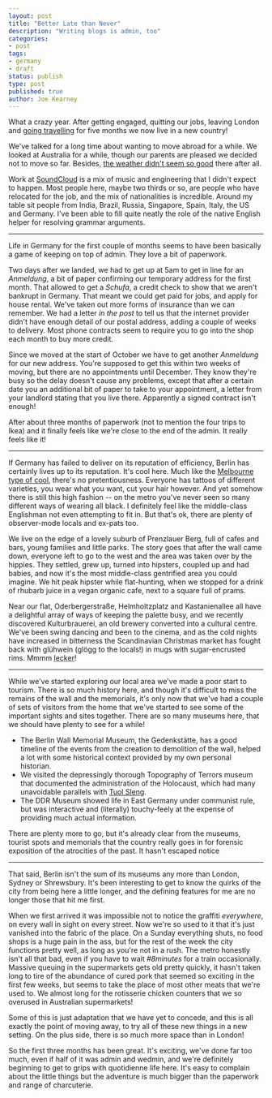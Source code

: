 ```yaml
---
layout: post
title: "Better Late than Never"
description: "Writing blogs is admin, too"
categories:
- post
tags:
- germany
- draft
status: publish
type: post
published: true
author: Joe Kearney
---
```


What a crazy year. After getting engaged, quitting our jobs, leaving London and [going travelling](/honeyment-index) for five months we now live in a new country!

We've talked for a long time about wanting to move abroad for a while. We looked at Australia for a while, though our parents are pleased we decided not to move so far. Besides, [the weather didn't seem so good](/posts/tropical-storm-sydney/) there after all.

Work at [SoundCloud](https://soundcloud.com/joejkearney) is a mix of music and engineering that I didn't expect to happen. Most people here, maybe two thirds or so, are people who have relocated for the job, and the mix of nationalities is incredible. Around my table sit people from India, Brazil, Russia, Singapore, Spain, Italy, the US and Germany. I've been able to fill quite neatly the role of the native English helper for resolving grammar arguments.

***

Life in Germany for the first couple of months seems to have been basically a game of keeping on top of admin. They love a bit of paperwork.

Two days after we landed, we had to get up at 5am to get in line for an _Anmeldung_, a bit of paper confirming our temporary address for the first month. That allowed to get a _Schufa_, a credit check to show that we aren't bankrupt in Germany. That meant we could get paid for jobs, and apply for house rental. We've taken out more forms of insurance than we can remember. We had a letter _in the post_ to tell us that the internet provider didn't have enough detail of our postal address, adding a couple of weeks to delivery. Most phone contracts seem to require you to go into the shop each month to buy more credit.

Since we moved at the start of October we have to get another _Anmeldung_ for our new address. You're supposed to get this within two weeks of moving, but there are no appointments until December. They know they're busy so the delay doesn't cause any problems, except that after a certain date you an additional bit of paper to take to your appointment, a letter from your landlord stating that you live there. Apparently a signed contract isn't enough!

After about three months of paperwork (not to mention the four trips to Ikea) and it finally feels like we're close to the end of the admin. It really feels like it!

***

If Germany has failed to deliver on its reputation of efficiency, Berlin has certainly lives up to its reputation. It's cool here. Much like the [Melbourne type of cool](/posts/cafe-melbourne/), there's no pretentiousness. Everyone has tattoos of different varieties, you wear what you want, cut your hair however. And yet somehow there is still this high fashion -- on the metro you've never seen so many different ways of wearing all black. I definitely feel like the middle-class Englishman not even attempting to fit in. But that's ok, there are plenty of observer-mode locals and ex-pats too.

We live on the edge of a lovely suburb of Prenzlauer Berg, full of cafes and bars, young families and little parks. The story goes that after the wall came down, everyone left to go to the west and the area was taken over by the hippies. They settled, grew up, turned into hipsters, coupled up and had babies, and now it's the most middle-class gentrified area you could imagine. We hit peak hipster while flat-hunting, when we stopped for a drink of rhubarb juice in a vegan organic cafe, next to a square full of prams.

Near our flat, Oderbergerstraße, Helmholtzplatz and Kastanienallee all have a delightful array of ways of keeping the palette busy, and we recently discovered Kulturbrauerei, an old brewery converted into a cultural centre. We've been swing dancing and been to the cinema, and as the cold nights have increased in bitterness the Scandinavian Christmas market has fought back with glühwein (glögg to the locals!) in mugs with sugar-encrusted rims. Mmmm <abbr title="yummy!">lecker</abbr>!

***

While we've started exploring our local area we've made a poor start to tourism. There is so much history here, and though it's difficult to miss the remains of the wall and the memorials, it's only now that we've had a couple of sets of visitors from the home that we've started to see some of the important sights and sites together. There are so many museums here, that we should have plenty to see for a while!

* The Berlin Wall Memorial Museum, the Gedenkstätte, has a good timeline of the events from the creation to demolition of the wall, helped a lot with some historical context provided by my own personal historian.
* We visited the depressingly thorough Topography of Terrors museum that documented the administration of the Holocaust, which had many unavoidable parallels with [Tuol Sleng](/posts/tuol-sleng-genocide-museum/).
* The DDR Museum showed life in East Germany under communist rule, but was interactive and (literally) touchy-feely at the expense of providing much actual information.

There are plenty more to go, but it's already clear from the museums, tourist spots and memorials that the country really goes in for forensic exposition of the atrocities of the past. It hasn't escaped notice

***

That said, Berlin isn't the sum of its museums any more than London, Sydney or Shrewsbury. It's been interesting to get to know the quirks of the city from being here a little longer, and the defining features for me are no longer those that hit me first.

When we first arrived it was impossible not to notice the graffiti _everywhere_, on every wall in sight on every street. Now we're so used to it that it's just vanished into the fabric of the place. On a Sunday everything shuts, no food shops is a huge pain in the ass, but for the rest of the week the city functions pretty well, as long as you're not in a rush. The metro honestly isn't all that bad, even if you have to wait _#8minutes_ for a train occasionally. Massive queuing in the supermarkets gets old pretty quickly, it hasn't taken long to tire of the abundance of cured pork that seemed so exciting in the first few weeks, but seems to take the place of most other meats that we're used to. We almost long for the rotisserie chicken counters that we so overused in Australian supermarkets!

Some of this is just adaptation that we have yet to concede, and this is all exactly the point of moving away, to try all of these new things in a new setting. On the plus side, there is so much more space than in London!

So the first three months has been great. It's exciting, we've done far too much, even if half of it was admin and wedmin, and we're definitely beginning to get to grips with quotidienne life here. It's easy to complain about the little things but the adventure is much bigger than the paperwork and range of charcuterie.
